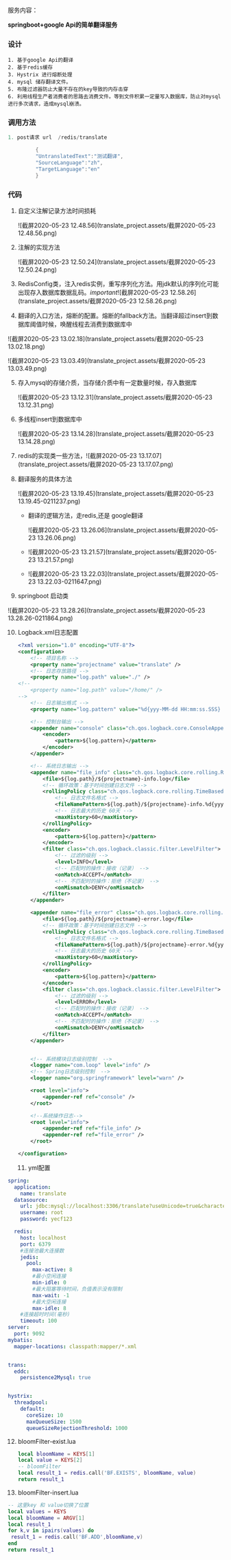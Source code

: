 服务内容：

**springboot+google Api的简单翻译服务**

### 设计  

	1. 基于google Api的翻译
 	2. 基于redis缓存
 	3. Hystrix 进行熔断处理
 	4. mysql 储存翻译文件。
 	5. 布隆过滤器防止大量不存在的key导致的内存击穿 
	6. 利用线程生产者消费者的思路去消费文件。等到文件积累一定量写入数据库，防止对mysql进行多次请求，造成mysql崩溃。

### 调用方法

```java
1. post请求 url  /redis/translate
       
         {
         "UntranslatedText":"测试翻译",
         "SourceLanguage":"zh",
         "TargetLanguage":"en"
         }
```

### 代码

1. 自定义注解记录方法时间损耗

   ![截屏2020-05-23 12.48.56](translate_project.assets/截屏2020-05-23 12.48.56.png)

2. 注解的实现方法

   ![截屏2020-05-23 12.50.24](translate_project.assets/截屏2020-05-23 12.50.24.png)

3. RedisConfig类，注入redis实例，重写序列化方法。用jdk默认的序列化可能出现存入数据库数据乱码。*important*![截屏2020-05-23 12.58.26](translate_project.assets/截屏2020-05-23 12.58.26.png)

4. 翻译的入口方法，熔断的配置。熔断的fallback方法。当翻译超过insert到数据库阈值时候，唤醒线程去消费到数据库中

![截屏2020-05-23 13.02.18](translate_project.assets/截屏2020-05-23 13.02.18.png)

![截屏2020-05-23 13.03.49](translate_project.assets/截屏2020-05-23 13.03.49.png)

5. 存入mysql的存储介质，当存储介质中有一定数量时候，存入数据库

   ![截屏2020-05-23 13.12.31](translate_project.assets/截屏2020-05-23 13.12.31.png)

6. 多线程insert到数据库中

   ![截屏2020-05-23 13.14.28](translate_project.assets/截屏2020-05-23 13.14.28.png)

7. redis的实现类一些方法，![截屏2020-05-23 13.17.07](translate_project.assets/截屏2020-05-23 13.17.07.png)

8. 翻译服务的具体方法

   ![截屏2020-05-23 13.19.45](translate_project.assets/截屏2020-05-23 13.19.45-0211237.png)

   

   * 翻译的逻辑方法，走redis,还是 google翻译

     ![截屏2020-05-23 13.26.06](translate_project.assets/截屏2020-05-23 13.26.06.png)

   * ![截屏2020-05-23 13.21.57](translate_project.assets/截屏2020-05-23 13.21.57.png)

   * ![截屏2020-05-23 13.22.03](translate_project.assets/截屏2020-05-23 13.22.03-0211647.png)

9. springboot 启动类

![截屏2020-05-23 13.28.26](translate_project.assets/截屏2020-05-23 13.28.26-0211864.png)

10. Logback.xml日志配置

    ```xml
    <?xml version="1.0" encoding="UTF-8"?>
    <configuration>
        <!-- 项目名称 -->
        <property name="projectname" value="translate" />
        <!-- 日志存放路径 -->
        <property name="log.path" value="./" />
    <!--
        <property name="log.path" value="/home/" />
    -->
        <!-- 日志输出格式 -->
        <property name="log.pattern" value="%d{yyy-MM-dd HH:mm:ss.SSS} [%X{X-B3-TraceId:-},%X{X-B3-SpanId:-}] [%thread] %-5level %logger{20} - [%method,%line] - %msg%n" />
    
        <!-- 控制台输出 -->
        <appender name="console" class="ch.qos.logback.core.ConsoleAppender">
            <encoder>
                <pattern>${log.pattern}</pattern>
            </encoder>
        </appender>
    
        <!-- 系统日志输出 -->
        <appender name="file_info" class="ch.qos.logback.core.rolling.RollingFileAppender">
            <file>${log.path}/${projectname}-info.log</file>
            <!-- 循环政策：基于时间创建日志文件 -->
            <rollingPolicy class="ch.qos.logback.core.rolling.TimeBasedRollingPolicy">
                <!-- 日志文件名格式 -->
                <fileNamePattern>${log.path}/${projectname}-info.%d{yyyy-MM-dd}.log</fileNamePattern>
                <!-- 日志最大的历史 60天 -->
                <maxHistory>60</maxHistory>
            </rollingPolicy>
            <encoder>
                <pattern>${log.pattern}</pattern>
            </encoder>
            <filter class="ch.qos.logback.classic.filter.LevelFilter">
                <!-- 过滤的级别 -->
                <level>INFO</level>
                <!-- 匹配时的操作：接收（记录） -->
                <onMatch>ACCEPT</onMatch>
                <!-- 不匹配时的操作：拒绝（不记录） -->
                <onMismatch>DENY</onMismatch>
            </filter>
        </appender>
    
        <appender name="file_error" class="ch.qos.logback.core.rolling.RollingFileAppender">
            <file>${log.path}/${projectname}-error.log</file>
            <!-- 循环政策：基于时间创建日志文件 -->
            <rollingPolicy class="ch.qos.logback.core.rolling.TimeBasedRollingPolicy">
                <!-- 日志文件名格式 -->
                <fileNamePattern>${log.path}/${projectname}-error.%d{yyyy-MM-dd}.log</fileNamePattern>
                <!-- 日志最大的历史 60天 -->
                <maxHistory>60</maxHistory>
            </rollingPolicy>
            <encoder>
                <pattern>${log.pattern}</pattern>
            </encoder>
            <filter class="ch.qos.logback.classic.filter.LevelFilter">
                <!-- 过滤的级别 -->
                <level>ERROR</level>
                <!-- 匹配时的操作：接收（记录） -->
                <onMatch>ACCEPT</onMatch>
                <!-- 不匹配时的操作：拒绝（不记录） -->
                <onMismatch>DENY</onMismatch>
            </filter>
        </appender>
    
    
        <!-- 系统模块日志级别控制  -->
        <logger name="com.loop" level="info" />
        <!-- Spring日志级别控制  -->
        <logger name="org.springframework" level="warn" />
    
        <root level="info">
            <appender-ref ref="console" />
        </root>
    
        <!--系统操作日志-->
        <root level="info">
            <appender-ref ref="file_info" />
            <appender-ref ref="file_error" />
        </root>
    
    </configuration>
    ```

    

    11. yml配置

```yaml
spring:
  application:
    name: translate
  datasource:
    url: jdbc:mysql://localhost:3306/translate?useUnicode=true&characterEncoding=UTF-8&useSSL=false
    username: root
    password: yecf123

  redis:
    host: localhost
    port: 6379
    #连接池最大连接数
    jedis:
      pool:
        max-active: 8
        #最小空闲连接
        min-idle: 0
        #最大阻塞等待时间，负值表示没有限制
        max-wait: -1
        #最大空闲连接
        max-idle: 8
    #连接超时时间(毫秒)
    timeout: 100
server:
  port: 9092
mybatis:
  mapper-locations: classpath:mapper/*.xml


trans:
  eddc:
    persistence2Mysql: true


hystrix:
  threadpool:
    default:
      coreSize: 10
      maxQueueSize: 1500
      queueSizeRejectionThreshold: 1000
```

12. bloomFilter-exist.lua

    ```lua
    local bloomName = KEYS[1]
    local value = KEYS[2]
    -- bloomFilter
    local result_1 = redis.call('BF.EXISTS', bloomName, value)
    return result_1
    ```

    

13. bloomFilter-insert.lua

```lua
-- 这里key 和 value切换了位置
local values = KEYS
local bloomName = ARGV[1]
local result_1
for k,v in ipairs(values) do
 result_1 = redis.call('BF.ADD',bloomName,v)
end
return result_1
```

